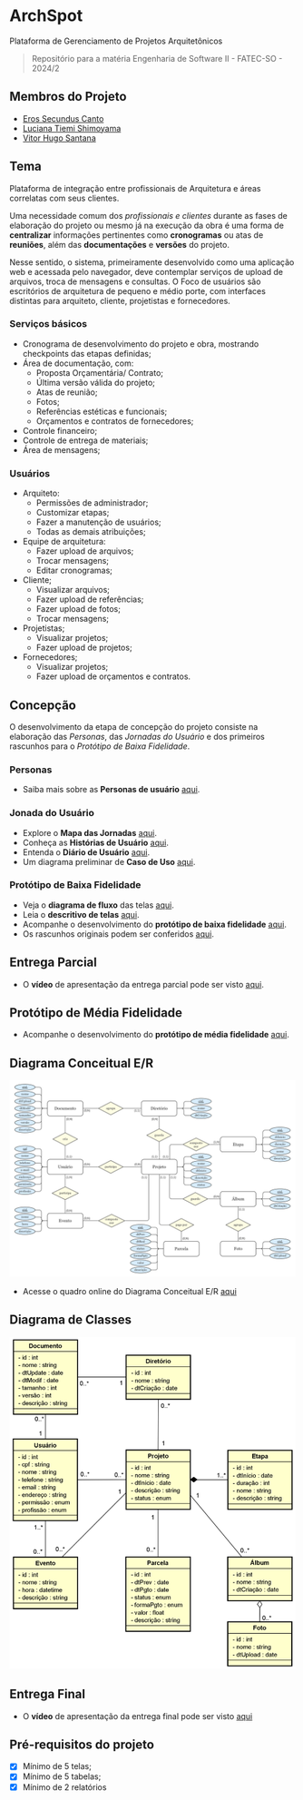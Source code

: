 # ArchSpot
Plataforma de Gerenciamento de Projetos Arquitetônicos

> Repositório para a matéria Engenharia de Software II - FATEC-SO - 2024/2

## Membros do Projeto

 - [Eros Secundus Canto](https://github.com/erossecundus)
 - [Luciana Tiemi Shimoyama](https://github.com/lucitiemi)
 - [Vitor Hugo Santana](https://github.com/Vituuuuu)


## Tema
Plataforma de integração entre profissionais de Arquitetura e áreas correlatas com seus clientes.

Uma necessidade comum dos _profissionais e clientes_ durante as fases de elaboração do projeto ou mesmo já na execução da obra é uma forma de **centralizar** informações pertinentes como **cronogramas** ou atas de **reuniões**, além das **documentações** e **versões** do projeto.

Nesse sentido, o sistema, primeiramente desenvolvido como uma aplicação web e acessada pelo navegador, deve contemplar serviços de upload de arquivos, troca de mensagens e consultas.
O Foco de usuários são escritórios de arquitetura de pequeno e médio porte, com interfaces distintas para arquiteto, cliente, projetistas e fornecedores.

### Serviços básicos
 - Cronograma de desenvolvimento do projeto e obra, mostrando checkpoints das etapas definidas;
 - Área de documentação, com:
   - Proposta Orçamentária/ Contrato;
   - Última versão válida do projeto;
   - Atas de reunião;
   - Fotos;
   - Referências estéticas e funcionais;
   - Orçamentos e contratos de fornecedores;
 - Controle financeiro;
 - Controle de entrega de materiais;
 - Área de mensagens;

### Usuários
 - Arquiteto:
   - Permissões de administrador;
   - Customizar etapas;
   - Fazer a manutenção de usuários;
   - Todas as demais atribuições;
 - Equipe de arquitetura:
   - Fazer upload de arquivos;
   - Trocar mensagens;
   - Editar cronogramas;
 - Cliente;
   - Visualizar arquivos;
   - Fazer upload de referências;
   - Fazer upload de fotos;
   - Trocar mensagens;
 - Projetistas;
   - Visualizar projetos;
   - Fazer upload de projetos;
 - Fornecedores;
   - Visualizar projetos;
   - Fazer upload de orçamentos e contratos.

## Concepção
O desenvolvimento da etapa de concepção do projeto consiste na elaboração das _Personas_, das _Jornadas do Usuário_ e dos primeiros rascunhos para o _Protótipo de Baixa Fidelidade_.
### Personas
- Saiba mais sobre as **Personas de usuário** [aqui](https://docs.google.com/presentation/d/1sRGfyo2ZArxzj43Udp9Zo00W071zYn_h9YVnvCeJRuI/edit?usp=sharing).

### Jonada do Usuário
- Explore o **Mapa das Jornadas** [aqui](https://docs.google.com/spreadsheets/d/1949en0Z9xyyAUvHKAskodha9thMEoVzjzTD_Y0P2tUw/edit?usp=sharing).
- Conheça as **Histórias de Usuário** [aqui](https://docs.google.com/spreadsheets/d/1j_ByA6TTx74EM0C7ko6JCeuAwgFLfdyNaMeFRW3zSKg/edit?usp=sharing).
- Entenda o **Diário de Usuário** [aqui](https://docs.google.com/spreadsheets/d/1QT7FeWcpSWCD6w4JIW9VV4grJma3GNqNFpB3rF5jF2M/edit?usp=sharing).
- Um diagrama preliminar de **Caso de Uso** [aqui](/ref/Diagrama-caso-de-uso.jpg).

### Protótipo de Baixa Fidelidade
- Veja o **diagrama de fluxo** das telas [aqui](https://lucid.app/lucidspark/47db5361-0695-44ba-b052-e111ac3e9673/edit?viewport_loc=3436%2C518%2C3840%2C1844%2C0_0&invitationId=inv_adb1aa17-e0e0-438d-887d-abf8feea4949).
- Leia o **descritivo de telas** [aqui](https://docs.google.com/document/d/1yUhtdYXbvCQlh7XOV9IoIi8wEIdUzvh2cp0wVSHtAR0/edit?usp=sharing).
- Acompanhe o desenvolvimento do **protótipo de baixa fidelidade** [aqui](https://miro.com/app/board/uXjVLWLmPDU=/?share_link_id=5262047678480).
- Os rascunhos originais podem ser conferidos [aqui](https://drive.google.com/drive/folders/1t0J1L2WhydU_7EdtlA3Z0poaO0kX7KcP).

## Entrega Parcial
- O **vídeo** de apresentação da entrega parcial pode ser visto [aqui](https://youtu.be/9mBBVEJD43M?si=0aBZlrPVU3hxVvjq).

## Protótipo de Média Fidelidade
- Acompanhe o desenvolvimento do **protótipo de média fidelidade** [aqui](https://www.figma.com/proto/P3qQi5f2sbznUPKozKNxap/Projetos-de-Software?node-id=1163-28&node-type=frame&t=CWd8SnobCZ4aEalg-1&scaling=min-zoom&content-scaling=fixed&page-id=1101%3A10&starting-point-node-id=1163%3A28&show-proto-sidebar=1).

## Diagrama Conceitual E/R
![Diagrama Conceitual E/R](/ref/Archspot-diagramaER-v03_media-resol.jpg)
- Acesse o quadro online do Diagrama Conceitual E/R [aqui](https://miro.com/app/board/uXjVLWLLZ14=/?share_link_id=132293755861)

## Diagrama de Classes
![Diagrama de Classes](/ref/Diagrama-Classes-v03.png)

## Entrega Final
- O **vídeo** de apresentação da entrega final pode ser visto [aqui](https://youtu.be/cdzBimvWOHA)

## Pré-requisitos do projeto
 - [x] Mínimo de 5 telas;
 - [x] Mínimo de 5 tabelas;
 - [x] Mínimo de 2 relatórios
